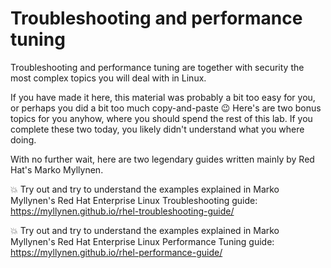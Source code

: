 # Troubleshooting and performance tuning
Troubleshooting and performance tuning are together with security the most complex topics you will deal with in Linux.

If you have made it here, this material was probably a bit too easy for you, or perhaps you did a bit too much copy-and-paste 😉
Here's are two bonus topics for you anyhow, where you should spend the rest of this lab. If you complete these two today, you likely didn't understand what you where doing.

With no further wait, here are two legendary guides written mainly by Red Hat's Marko Myllynen.

💥 Try out and try to understand the examples explained in Marko Myllynen's Red Hat Enterprise Linux Troubleshooting guide: https://myllynen.github.io/rhel-troubleshooting-guide/

💥 Try out and try to understand the examples explained in Marko Myllynen's Red Hat Enterprise Linux Performance Tuning guide: https://myllynen.github.io/rhel-performance-guide/


